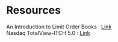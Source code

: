 # Resources

An Introduction to Limit Order Books : [Link](https://www.machow.ski/posts/2021-07-18-introduction-to-limit-order-books/) <br>
Nasdaq TotalView-ITCH 5.0 : [Link](https://www.nasdaqtrader.com/content/technicalsupport/specifications/dataproducts/NQTVITCHSpecification.pdf)

